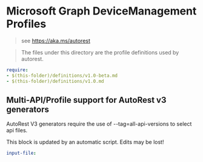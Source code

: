 # Microsoft Graph DeviceManagement Profiles

> see https://aka.ms/autorest

> The files under this directory are the profile definitions used by autorest.

``` yaml
require:
- $(this-folder)/definitions/v1.0-beta.md
- $(this-folder)/definitions/v1.0.md

```

## Multi-API/Profile support for AutoRest v3 generators

AutoRest V3 generators require the use of --tag=all-api-versions to select api files.

This block is updated by an automatic script. Edits may be lost!

``` yaml $(tag) == 'all-api-versions' /* autogenerated */
input-file: 

```
